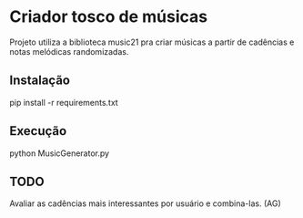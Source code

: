 # Criador tosco de músicas
Projeto utiliza a biblioteca music21 pra criar músicas a partir de cadências e notas melódicas randomizadas.

## Instalação
pip install -r requirements.txt
 
## Execução
python MusicGenerator.py


## TODO
Avaliar as cadências mais interessantes por usuário e combina-las. (AG)

